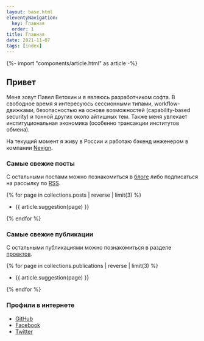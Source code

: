 ```yaml
---
layout: base.html
eleventyNavigation:
  key: Главная
  order: 1
title: Главная
date: 2021-11-07
tags: [index]
---
```

{%- import "components/article.html" as article -%}

## Привет

Меня зовут Павел Ветохин и я являюсь разработчиком софта. В свободное время я интересуюсь
сессионными типами, workflow-движками, безопасностью на основе возможностей (capability-based
security) и тонной других около айтишных тем. Также меня увлекает институциональная
экономика (особенно трансакции институтов обмена).

На текущий момент я живу в России и работаю бэкенд инженером в
компании [Nexign](https://nexign.com).

### Самые свежие посты

С остальными постами можно познакомиться в [блоге](/blog/) либо
подписаться на рассылку по [RSS](/feed.xml).

{% for page in collections.posts | reverse | limit(3) %}
<ul>
  <li>
    {{ article.suggestion(page) }}
  </li>
</ul>
{% endfor %}

### Самые свежие публикации

С остальными публикациями можно познакомиться в разделе [проектов](/work/).

{% for page in collections.publications | reverse | limit(3) %}
<ul>
  <li>
    {{ article.suggestion(page) }}
  </li>
</ul>
{% endfor %}

### Профили в интернете

* [GitHub](https://github.com/pavetok)
* [Facebook](https://www.facebook.com/pavel.vetokhin)
* [Twitter](https://twitter.com/pavetok)

